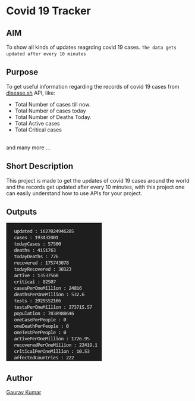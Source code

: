 # Covid 19 Tracker

## AIM
To show all kinds of updates reagrding covid 19 cases. ```The data gets updated after every 10 minutes```

## Purpose
To get useful information regarding the records of covid 19 cases from [disease.sh](https://disease.sh/v3/covid-19/all) API, like:
 - Total Number of cases till now.
 - Total Number of cases today
 - Total Number of Deaths Today.
 - Total Active cases
 - Total Critical cases 
 <br>
 and many more ...

 ## Short Description
 This project is made to get the updates of covid 19 cases around the world and the records get updated after every 10 minutes, with this project one can easily understand how to use APIs for your project.

 ## Outputs
 ![Corona_Records](Images/covid.png)

 ## Author
 [Gaurav Kumar](https://github.com/Gaurav1401)
